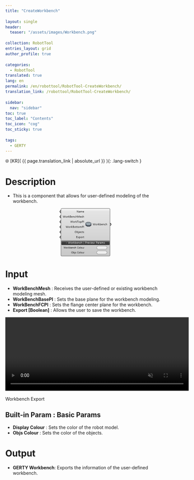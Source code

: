 ```yaml
---
title: "CreateWorkbench"

layout: single
header:
  teaser: "/assets/images/Workbench.png"

collection: RobotTool
entries_layout: grid
author_profile: true

categories:
  - RobotTool
translated: true
lang: en
permalink: /en/robottool/RobotTool-CreateWorkbench/
translation_link: /robottool/RobotTool-CreateWorkbench/

sidebar:
  nav: "sidebar"
toc: true
toc_label: "Contents"
toc_icon: "cog"
toc_sticky: true

tags: 
  - GERTY
---
```


🌐 [KR]( {{ page.translation_link | absolute_url }} ){: .lang-switch }

# Description

* This is a component that allows for user-defined modeling of the workbench.

<p align="center">  <img src="/assets/images/Workbench.png" align="center" width="32%"></p>

# Input

* **WorkBenchMesh** : Receives the user-defined or existing workbench modeling mesh.
* **WorkBenchBasePl** : Sets the base plane for the workbench modeling.
* **WorkBenchFCPl** : Sets the flange center plane for the workbench.
* **Export [Boolean]** : Allows the user to save the workbench.

<p align="center"> 
<video src="/assets/images/Workbench_Export.mp4" width="576px" height="230px" autoplay=1 muted=1 loop=1 align="center"></video><figcaption>Workbench Export</figcaption>
</p>

## Built-in Param : Basic Params

* **Display Colour** : Sets the color of the robot model.
* **Objs Colour** : Sets the color of the objects.

# Output

* **GERTY Workbench**: Exports the information of the user-defined workbench.